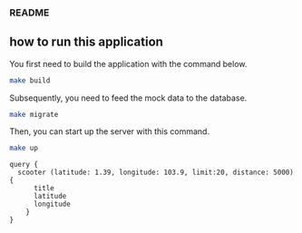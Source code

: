 ### README

## how to run this application

You first need to build the application with the command below.
``` bash
make build
```

Subsequently, you need to feed the mock data to the database.
``` bash
make migrate
```

Then, you can start up the server with this command.
``` bash
make up
```

``` gql
query {
  scooter (latitude: 1.39, longitude: 103.9, limit:20, distance: 5000) {
      title
      latitude
      longitude
    }
}
```
